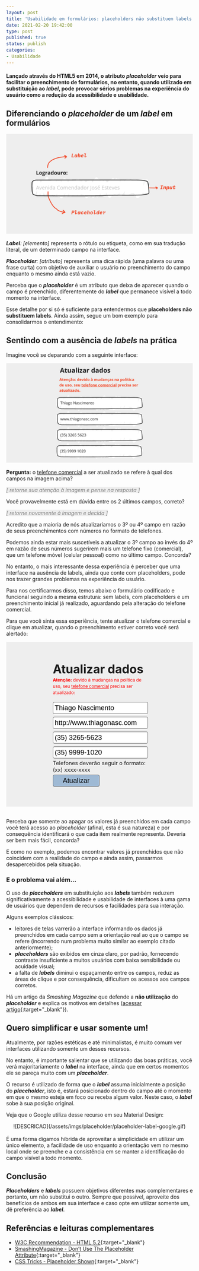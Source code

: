 ```yaml
---
layout: post
title: 'Usabilidade em formulários: placeholders não substituem labels'
date: 2021-02-20 19:42:00
type: post
published: true
status: publish
categories:
- Usabilidade
---
```


#### Lançado através do HTML5 em 2014, o atributo *placeholder* veio para facilitar o preenchimento de formulários, no entanto, quando utilizado em substituição ao *label*, pode provocar sérios problemas na experiência do usuário como a redução da acessibilidade e usabilidade.

## Diferenciando o *placeholder* de um *label* em formulários

![Livro Trabalhe 4 Horas por semana erguido por uma mão](/assets/imgs/placeholder/placeholders-e-labels-demonstracao.jpg)

***Label**: [elemento]* representa o rótulo ou etiqueta, como em sua tradução literal, de um determinado campo na interface.

***Placeholder**: [atributo]* representa uma dica rápida (uma palavra ou uma frase curta) com objetivo de auxiliar o usuário no preenchimento do campo enquanto o mesmo ainda está vazio.

Perceba que o ***placeholder*** é um atributo que deixa de aparecer quando o campo é preenchido, diferentemente do ***label*** que permanece visível a todo momento na interface.

Esse detalhe por si só é suficiente para entendermos que **placeholders não substituem labels**. Ainda assim, segue um bom exemplo para consolidarmos o entendimento:

## Sentindo com a ausência de ***labels*** na prática

Imagine você se deparando com a seguinte interface:

![DESCRICAO](/assets/imgs/placeholder/formulario-sem-labels.jpg)

**Pergunta:** o <ins>telefone comercial</ins> a ser atualizado se refere à qual dos campos na imagem acima?

<span style="color:gray; background-color: #eee;">_[ retorne sua atenção à imagem e pense na resposta ]_</span>

Você provavelmente está em dúvida entre os 2 últimos campos, correto?

<span style="color:gray; background-color: #eee;">_[ retorne novamente à imagem e decida ]_</span>

Acredito que a maioria de nós atualizaríamos o 3º ou 4º campo em razão de seus preenchimentos com números no formato de telefones.

Podemos ainda estar mais suscetíveis a atualizar o 3º campo ao invés do 4º em razão de seus números sugerirem mais um telefone fixo (comercial), que um telefone móvel (celular pessoal) como no último campo. Concorda?

No entanto, o mais interessante dessa experiência é perceber que uma interface na ausência de labels, ainda que conte com placeholders, pode nos trazer grandes problemas na experiência do usuário.

Para nos certificarmos disso, temos abaixo o formulário codificado e funcional seguindo a mesma estrutura: sem labels, com placeholders e um preenchimento inicial já realizado, aguardando pela alteração do telefone comercial.

Para que você sinta essa experiência, tente atualizar o telefone comercial e clique em atualizar, quando o preenchimento estiver correto você será alertado:

<script src="https://ajax.googleapis.com/ajax/libs/jquery/3.5.1/jquery.min.js"></script>

<script>
$(document).ready(function(){
  $("form").submit(function(){
    alert("Parabéns, sabemos que não foi fácil (rs) mas você conseguiu atualizar os dados! =)");
  });
});
</script>

<style>
input {
	font-size: 14pt;
	width: 98%;
	margin:4px 0;
	border-radius: 4px;
	padding: 4px;
	border: 1px solid #555;
}
</style>

<div markdown="1" style="background-color:#eee;">
<form style="width: 50%; margin-left:auto; margin-right: auto; padding-top:40px; padding-bottom:50px;">
	<p>
		<span style="font-size:24pt; font-weight: bold;">Atualizar dados</span><br>
		<small style="color:red"><b>Atenção:</b> devido à mudanças na política de uso, seu <ins>telefone comercial</ins> precisa ser atualizado:</small>
	</p>
	<input type="tel" placeholder="Telefone comercial" value="Thiago Nascimento" pattern="\([0-9]{2}\) [0-9]{4,6}-[0-9]{3,4}$" required>
	<br>
	<input type="tel" placeholder="Telefone residencial" value="http://www.thiagonasc.com" pattern="\([0-9]{2}\) [0-9]{4,6}-[0-9]{3,4}$" required>
	<br>
	<input type="text" placeholder="CNPJ" value="(35) 3265-5623" pattern="[0-9]{2}\.?[0-9]{3}\.?[0-9]{3}\/?[0-9]{4}\-?[0-9]{2}">
	<br>
	<input type="url" placeholder="Site" value="(35) 9999-1020">
	<br>
	<small style="font-size: 11pt">Telefones deverão seguir o formato: (xx) xxxx-xxxx</small>
	<br>
	<input type="submit" value="Atualizar" style="width: 50%; background-color: #9eb9d4;">
</form>
</div>

<br>

Perceba que somente ao apagar os valores já preenchidos em cada campo você terá acesso ao _placeholder_ (afinal, esta é sua natureza) e por consequência identificará o que cada item realmente representa. Deveria ser bem mais fácil, concorda?

E como no exemplo, podemos encontrar valores já preenchidos que não coincidem com a realidade do campo e ainda assim, passarmos desapercebidos pela situação.

### E o problema vai além...

O uso de ***placeholders*** em substituição aos ***labels*** também reduzem significativamente a acessibilidade e usabilidade de interfaces à uma gama de usuários que dependem de recursos e facilidades para sua interação.

Alguns exemplos clássicos:

* leitores de telas varrerão a interface informando os dados já preenchidos em cada campo sem a orientação real ao que o campo se refere (incorrendo num problema muito similar ao exemplo citado anteriormente);
* ***placeholders*** são exibidos em cinza claro, por padrão, fornecendo contraste insuficiente a muitos usuários com baixa sensibilidade ou acuidade visual;
* a falta de ***labels*** diminui o espaçamento entre os campos, reduz as áreas de clique e por consequência, dificultam os acessos aos campos corretos.

Há um artigo da *Smashing Magazine* que defende a **não utilização** do ***placeholder*** e explica os motivos em detalhes ([acessar artigo](https://www.smashingmagazine.com/2018/06/placeholder-attribute/){:target="_blank"}).

## Quero simplificar e usar somente um!

Atualmente, por razões estéticas e até minimalistas, é muito comum ver interfaces utilizando somente um desses recursos.

No entanto, é importante salientar que se utilizando das boas práticas, você verá majoritariamente o ***label*** na interface, ainda que em certos momentos ele se pareça muito com um ***placeholder***.

O recurso é utilizado de forma que o ***label*** assuma inicialmente a posição do ***placeholder***, isto é, estará posicionado dentro do campo até o momento em que o mesmo esteja em foco ou receba algum valor. Neste caso, o ***label*** sobe à sua posição original.

Veja que o Google utiliza desse recurso em seu Material Design:

<div markdown="1" style="text-align:center">
![DESCRICAO](/assets/imgs/placeholder/placeholder-label-google.gif)
</div>

<br>
É uma forma digamos híbrida de aproveitar a simplicidade em utilizar um único elemento, a facilidade de uso enquanto a orientação vem no mesmo local onde se preenche e a consistência em se manter a identificação do campo visível a todo momento.

## Conclusão

***Placeholders*** e ***labels*** possuem objetivos diferentes mas complementares e portanto, um não substitui o outro. Sempre que possível, aproveite dos benefícios de ambos em sua interface e caso opte em utilizar somente um, dê preferência ao ***label***.

## Referências e leituras complementares

* [W3C Recommendation - HTML 5.2](https://www.w3.org/TR/html52/sec-forms.html#the-placeholder-attribute){:target="_blank"}
* [SmashingMagazine - Don’t Use The Placeholder Attribute](https://www.smashingmagazine.com/2018/06/placeholder-attribute/){:target="_blank"}
* [CSS Tricks - Placeholder Shown](https://css-tricks.com/almanac/selectors/p/placeholder-shown/){:target="_blank"}
